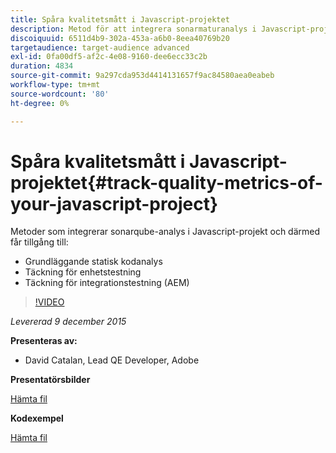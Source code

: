 ```yaml
---
title: Spåra kvalitetsmått i Javascript-projektet
description: Metod för att integrera sonarmaturanalys i Javascript-projekt och därmed få tillgång till ・ Grundläggande statisk kodanalys ・ Täckning för enhetstestning ・ Täckning för integrationstestning (AEM)
discoiquuid: 6511d4b9-302a-453a-a6b0-8eea40769b20
targetaudience: target-audience advanced
exl-id: 0fa00df5-af2c-4e08-9160-dee6ecc33c2b
duration: 4834
source-git-commit: 9a297cda953d4414131657f9ac84580aea0eabeb
workflow-type: tm+mt
source-wordcount: '80'
ht-degree: 0%

---
```


# Spåra kvalitetsmått i Javascript-projektet{#track-quality-metrics-of-your-javascript-project}

Metoder som integrerar sonarqube-analys i Javascript-projekt och därmed får tillgång till:

* Grundläggande statisk kodanalys
* Täckning för enhetstestning
* Täckning för integrationstestning (AEM)

>[!VIDEO](https://video.tv.adobe.com/v/19372/?quality=9)

*Levererad 9 december 2015*

**Presenteras av:**

* David Catalan, Lead QE Developer, Adobe

**Presentatörsbilder**

[Hämta fil](assets/aem-gems-js-quality-metrics-12-9-15.pdf)

**Kodexempel**

[Hämta fil](assets/com-adobe-granite-ui-utils-timing-with-licenses.zip)
<!--
[Get back to the Overview](https://helpx.adobe.com/experience-manager/kt/eseminars/gems/aem-index.html)
-->
